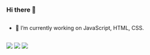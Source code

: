 ### Hi there 👋
  ##
- 🔭 I’m currently working on  JavaScript, HTML, CSS.
<!-- - 🌱 I’m currently learning VueJs. -->
<!-- - ⚡ Fun fact: Music Eletronic 🎵 && Pedal 🚲 -->
  ##
<div> 
  <a href="https://instagram.com/lucassavan" target="_blank"><img src="https://img.shields.io/badge/-Instagram-%23E4405F?style=for-the-badge&logo=instagram&logoColor=white" target="_blank"></a>
  <a href="mailto:lucassavansantos@gmail.com"><img src="https://img.shields.io/badge/-Gmail-%23333?style=for-the-badge&logo=gmail&logoColor=white" target="_blank"></a>
  <a href="https://www.linkedin.com/in/lucassavan" target="_blank"><img src="https://img.shields.io/badge/-LinkedIn-%230077B5?style=for-the-badge&logo=linkedin&logoColor=white" target="_blank"></a> 
</div>
